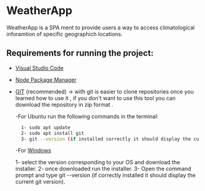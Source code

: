 # WeatherApp

WeatherApp is a SPA ment to provide users a way to access climatological inforamtion of specific geographich locations. 


## Requirements for running the project:

  * [Visual Studio Code](https://code.visualstudio.com)
  * [Node Package Manager](https://nodejs.org)
  * [GIT](https://git-scm.com/) (recommended) -> with git is easier to clone repositories once you learned how to use it , if you don't want to use this tool you       can download the repository in zip format .

    -For Ubuntu run the following commands in the terminal:
    
    ```bash
      1- sudo apt update
      2- sudo apt install git
      3- git --version (if installed correctly it should display the current git version)
      ```

    -For [Windows](https://git-scm.com/download/win)
    
      1- select the version corresponding to your OS and download the installer.
      2- once downloaded run the installer.
      3- Open the command prompt and type git --version (if correctly installed it should display the current git version).

